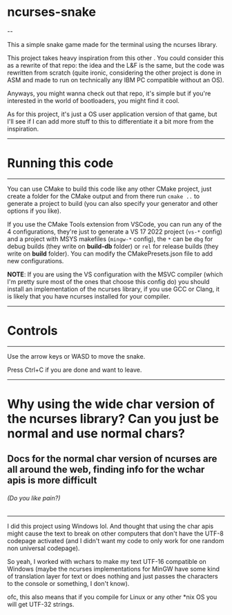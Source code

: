 # ncurses-snake

--

This a simple snake game made for the terminal using the ncurses library.  

This project takes heavy inspiration from this other [](https://github.com/Shellyda/snake-game-bootloader-project.git).
You could consider this as a rewrite of that repo: the idea and the L&F is the same, but the code was rewritten from scratch
(quite ironic, considering the other project is done in ASM and made to run on technically any IBM PC compatible without an OS).  

Anyways, you might wanna check out that repo, it's simple but if you're interested in the world of bootloaders, you might
find it cool.

As for this project, it's just a OS user application version of that game, but I'll see if I can add more stuff to this to
differentiate it a bit more from the inspiration.

---

# Running this code

---

You can use CMake to build this code like any other CMake project, just create a folder for the CMake output and from there
run ```cmake ..``` to generate a project to build (you can also specify your generator and other options if you like).

If you use the CMake Tools extension from VSCode, you can run any of the 4 configurations, they're just to generate a VS 17 2022
project (```vs-*``` config) and a project with MSYS makefiles (```mingw-*``` config), the ```*``` can be ```dbg```
for debug builds (they write on __build-db__ folder) or ```rel``` for release builds (they write on __build__ folder). You can
modify the CMakePresets.json file to add new configurations.

**NOTE**: If you are using the VS configuration with the MSVC compiler (which I'm pretty sure most of the ones that choose this
config do) you should install an implementation of the ncurses library, if you use GCC or Clang, it is likely that you have
ncurses installed for your compiler.

---

# Controls

---

Use the arrow keys or WASD to move the snake.

Press Ctrl+C if you are done and want to leave.

---

# Why using the wide char version of the ncurses library? Can you just be normal and use normal chars?

## Docs for the normal char version of ncurses are all around the web, finding info for the wchar apis is more difficult

###### (Do you like pain?)

---

I did this project using Windows lol. And thought that using the char apis might cause the text to break on other computers
that don't have the UTF-8 codepage activated (and I didn't want my code to only work for one random non universal codepage).

So yeah, I worked with wchars to make my text UTF-16 compatible on Windows (maybe the ncurses implementations for MinGW have
some kind of translation layer for text or does nothing and just passes the characters to the console or something, I don't
know).

ofc, this also means that if you compile for Linux or any other *nix OS you will get UTF-32 strings.